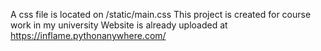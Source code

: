 A css file is located on /static/main.css
This project is created for course work in my university
Website is already uploaded at https://inflame.pythonanywhere.com/

